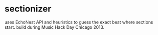 sectionizer
===========

uses EchoNest API and heuristics to guess the exact beat where sections start. build during Music Hack Day Chicago 2013.
